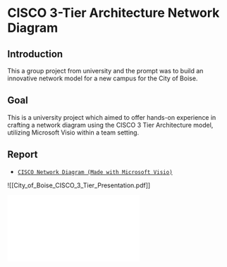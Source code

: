# CISCO 3-Tier Architecture Network Diagram

## Introduction

This a group project from university and the prompt was to build an innovative network model for a new campus for the City of Boise.

## Goal

This is a university project which aimed to offer hands-on experience in crafting a network diagram using the CISCO 3 Tier Architecture model, utilizing Microsoft Visio within a team setting.

## Report

- [`CISCO Network Diagram (Made with Microsoft Visio)`](https://github.com/sammig6i/city_of_boise_cisco_3tier_network/blob/main/cisco_3_layer_network_model.pdf)

![[City_of_Boise_CISCO_3_Tier_Presentation.pdf]]

<embed src="./City_of_Boise_CISCO_3_Tier_Presentation.pdf" 
 type="application/pdf">
